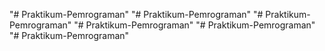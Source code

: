 "# Praktikum-Pemrograman" 
"# Praktikum-Pemrograman" 
"# Praktikum-Pemrograman" 
"# Praktikum-Pemrograman" 
"# Praktikum-Pemrograman" 
"# Praktikum-Pemrograman" 
